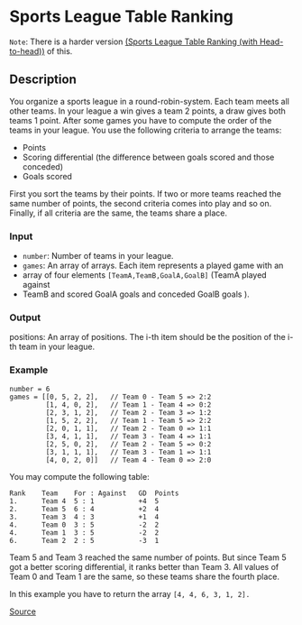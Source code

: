 # Sports League Table Ranking

`Note`: There is a harder version [(Sports League Table Ranking (with Head-to-head))](https://www.codewars.com/kata/5e0e17220d5bc9002dc4e9c4) of this.

## Description

You organize a sports league in a round-robin-system. Each team meets all
other teams. In your league a win gives a team 2 points, a draw gives both
teams 1 point. After some games you have to compute the order of the teams
in your league. You use the following criteria to arrange the teams:

*   Points
*   Scoring differential (the difference between goals scored and those conceded)
*   Goals scored

First you sort the teams by their points. If two or more teams reached the
same number of points, the second criteria comes into play and so on. Finally,
if all criteria are the same, the teams share a place.

### Input

*   `number`: Number of teams in your league.
*   `games`: An array of arrays. Each item represents a played game with an
* array of four elements `[TeamA,TeamB,GoalA,GoalB]` (TeamA played against
* TeamB and scored GoalA goals and conceded GoalB goals ).

### Output

positions: An array of positions. The i-th item should be the position of
the i-th team in your league.

### Example

```text
number = 6
games = [[0, 5, 2, 2],   // Team 0 - Team 5 => 2:2
         [1, 4, 0, 2],   // Team 1 - Team 4 => 0:2
         [2, 3, 1, 2],   // Team 2 - Team 3 => 1:2
         [1, 5, 2, 2],   // Team 1 - Team 5 => 2:2
         [2, 0, 1, 1],   // Team 2 - Team 0 => 1:1
         [3, 4, 1, 1],   // Team 3 - Team 4 => 1:1
         [2, 5, 0, 2],   // Team 2 - Team 5 => 0:2
         [3, 1, 1, 1],   // Team 3 - Team 1 => 1:1
         [4, 0, 2, 0]]   // Team 4 - Team 0 => 2:0
```

You may compute the following table:

```text
Rank	Team	For : Against	GD	Points
1.	    Team 4	5 : 1	        +4	5
2.	    Team 5	6 : 4	        +2	4
3.	    Team 3	4 : 3	        +1	4
4.	    Team 0	3 : 5	        -2	2
4.	    Team 1	3 : 5	        -2	2
6.	    Team 2	2 : 5	        -3	1
```

Team 5 and Team 3 reached the same number of points. But since Team 5 got a
better scoring differential, it ranks better than Team 3. All values of Team
0 and Team 1 are the same, so these teams share the fourth place.

In this example you have to return the array `[4, 4, 6, 3, 1, 2].`

[Source](https://www.codewars.com/kata/5e0baea9d772160032022e8c/train/python)
